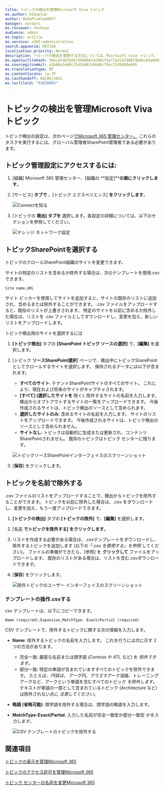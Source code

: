 ```yaml
---
title: トピックの検出を管理Microsoft Viva トピック
ms.author: mikeplum
author: MikePlumleyMSFT
manager: serdars
ms.reviewer: nkokoye
audience: admin
ms.topic: article
ms.service: o365-administration
search.appverid: MET150
localization_priority: Normal
description: トピックの検出を管理する方法については、Microsoft Viva トピック。
ms.openlocfilehash: 39ecd7ab79267d560b614e981f1ef7ad14fd807db94c64a9483b1603d0e2733a
ms.sourcegitcommit: a1b66e1e80c25d14d67a9b46c79ec7245d88e045
ms.translationtype: MT
ms.contentlocale: ja-JP
ms.lasthandoff: 08/05/2021
ms.locfileid: "53870095"
---
```

# <a name="manage-topic-discovery-in-microsoft-viva-topics"></a>トピックの検出を管理Microsoft Viva トピック

トピック検出の設定は、次のページ[でMicrosoft 365 管理センター。](https://admin.microsoft.com) これらのタスクを実行するには、グローバル管理者SharePoint管理者である必要があります。

## <a name="to-access-topics-management-settings"></a>トピック管理設定にアクセスするには:

1. [組織] Microsoft 365 管理センター、[組織の **設定]****の順にクリックします**。
2. [サービス] **タブで** 、[トピック エクスペリエンス] **をクリックします**。

    ![Connectを知る](../media/admin-org-knowledge-options-completed.png) 

3. [トピックの **検出] タブを** 選択します。各設定の詳細については、以下のセクションを参照してください。

    ![ナレッジ ネットワーク設定](../media/knowledge-network-settings-topic-discovery.png) 

## <a name="select-sharepoint-topic-sources"></a>トピックSharePointを選択する

トピックのクロールSharePoint組織のサイトを変更できます。

サイトの特定のリストを含めるか除外する場合は、次のテンプレートを使用.csvできます。

``` csv
Site name,URL
```

サイト ピッカーを使用してサイトを追加すると、サイトの既存のリストに追加され、含めるまたは除外することができます。 .csv ファイルをアップロードすると、既存のリストが上書きされます。 特定のサイトを以前に含めるか除外した場合は、リストを .csv ファイルとしてダウンロードし、変更を加え、新しいリストをアップロードします。

トピック検出用のサイトを選択するには

1. **[トピック検出]** タブの **[SharePoint トピック ソースの選択]** で、**[編集]** を選択します。
2. [トピック **ソースSharePoint選択**] ページで、検出中にトピックSharePointとしてクロールするサイトを選択します。 保持されるデータには以下が含まれます。
    - **すべてのサイト**: テナントSharePointサイトのすべてのサイト。 これにより、現在および将来のサイトがキャプチャされます。
    - **[すべて] (選択したサイトを** 除く): 除外するサイトの名前を入力します。  検出からオプトアウトするサイトの一覧をアップロードできます。 今後作成されるサイトは、トピック検出のソースとして含められます。 
    - **選択したサイトのみ**: 含めるサイトの名前を入力します。 サイトのリストをアップロードできます。 今後作成されるサイトは、トピック検出のソースとして含められません。
    - **サイトなし**: トピックは自動的に生成または更新され、コンテンツSharePointされません。 既存のトピックはトピック センターに残ります。

    ![トピックソースSharePointインターフェイスのスクリーンショット](../media/k-manage-select-topic-source.png)
   
3. [**保存**] をクリックします。

## <a name="exclude-topics-by-name"></a>トピックを名前で除外する

.csv ファイルのリストをアップロードすることで、検出からトピックを除外することができます。 トピックを以前に除外した場合は、.csv をダウンロードし、変更を加え、もう一度アップロードできます。

1. **[トピックの検出]** タブの **[トピックの除外]** で、**[編集]** を選択します。
2. [名前 **でトピックを除外する] をクリックします**。
3. リストを作成する必要がある場合は、.csvテンプレートをダウンロードし、除外するトピックを追加します (以下の「.csv *を使用する」を参照* してください)。 ファイルの準備ができたら、[参照] を **クリックして** ファイルをアップロードします。 既存のリストがある場合は、リストを含む.csvダウンロードできます。
4. [**保存**] をクリックします。

    ![除外トピックのユーザー インターフェイスのスクリーンショット](../media/km-manage-exclude-topics.png)

### <a name="working-with-the-csv-template"></a>テンプレートの操作.csvする

csv テンプレートは、以下にコピーできます。

``` csv
Name (required),Expansion,MatchType- Exact/Partial (required)
```

CSV テンプレートで、除外するトピックに関する次の情報を入力します。

- **Name**: 除外するトピックの名前を入力します。 これを行うには次に示す 2 つの方法があります。
    - 完全一致: 厳密な名前または頭字語 *(Contoso* や ATL など) を *除外できます*。
    - 部分一致: 特定の単語が含まれていますすべてのトピックを除外できます。  たとえば、*円弧は、* アーク円、プラズマアーク溶接、トレーニングアークなど、アークという単語を含むすべてのトピック *を除外します*。テキストが単語の一部として含まれているトピック (Architecture など) は除外されない点に *注意してください*。
- **略語 (省略可能)**: 頭字語を除外する場合は、頭字語の略語を入力します。
- **MatchType-Exact/Partial**: 入力した名前が完全一致型か部分一致型 *かを入力します*。

    ![CSV テンプレートのトピックを除外する](../media/exclude-topics-csv.png) 

## <a name="see-also"></a>関連項目

[トピックの表示を管理Microsoft 365](topic-experiences-knowledge-rules.md)

[トピックのアクセス許可を管理Microsoft 365](topic-experiences-user-permissions.md)

[トピック センターの名前を変更Microsoft 365](topic-experiences-administration.md)
